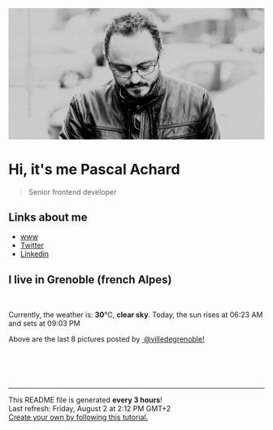 ![Pascal Achard](./images/photo-pascal-achard.jpg)
# Hi, it's me Pascal Achard
> Senior frontend developer

## Links about me
- [www](https://www.pascal-achard.com)
- [Twitter](https://twitter.com/botmaster)
- [Linkedin](http://www.linkedin.com/in/pascal-achard)


## I live in Grenoble (french Alpes)
<img src="https://openweathermap.org/img/wn/01d@2x.png" alt="">

Currently, the weather is: **30**°C, **clear sky**.
Today, the sun rises at 06:23 AM and sets at 09:03 PM

Above are the last 8 pictures posted by <a href="https://www.instagram.com/villedegrenoble/" target="_blank"><img alt="" src="https://upload.wikimedia.org/wikipedia/commons/thumb/e/e7/Instagram_logo_2016.svg/1024px-Instagram_logo_2016.svg.png" width="20"/> @villedegrenoble!</a>

<p style="display: flex; flex-wrap: wrap; gap: 20px;">
        <img src="https://cdn1.picuki.com/hosted-by-instagram/q/0exhNuNYnjBGZDHIdN5WmL9I2PwkAQ9OKftSQ7e71yJjMBhsLH6QvJA0mpCj4yRwKg5lHDeVeSBk4YgtUV5UClIVNUfeSr2PSDpd5qyYXO6hvDZm%7C%7CJBjk7o0KHMWYH6r8csrVWGpNWwSDv5PHL%7C%7Clo7gX5vrobigBpzuMMLVKyQlWotfpUrJy9ZRxt+S4jkja45BsLTNZ5momNkgl7NvTryxYDrmifMh6pO9xRLQIhIkL7vuopCu7Lm4rbzMvR2HZhYXCoOELhn7bTRMgo1mNca9uLH1JinutsD4A5IgeqcOlPYkwiq9rsKaBHTNSXTtq80VvxM3vz3aYMGX52UYLlDOCweH3d%7C%7Cor+7TfFKKeBczL7QDhT%7C%7CfdF7kRCjdaRvPeDg+MH9SPI5wLh50fBs1ZhXqS%7C%7CQqLQoPS5gt7VgNFqjWcJb1qZ+%7C%7CPlYz2xFyJlBKrhAB9n8nmLeV+mXgK0ZHL1gh4Rm%7C%7CPAZUXOWeDjQY=.jpeg" alt="" width="200"/>
        <img src="https://cdn1.picuki.com/hosted-by-instagram/q/0exhNuNYnjBGZDHIdN5WmL9I2PwkAQ9OKfhSQ7e71yJjMBhsLH6QvJA0mpCl6yRxIwVgFDeSYztl54ktU19RDD1yPkPeSbCNTDlW562QUe7N0DZn9Zdlnbk2K3wWYHCn9MAsUAmYdSgIGaYDG7uo+qhT5aGuO1lQpzb9d7JGmC4E5ZPiZ6x29Zk0v6uJk1%7C%7Ck7JYwKXNM+243dhtl85PcpDtEWvbzNsA6q6RjAIgCifgG6vuzynXrV1IkeFFxHzPCkLPAlaM3kAL7UyIJrGqJUa4eCFYEpgz9sB81799%7C%7C24SkYtw4jPxvsPSGTTJeDTQ+8kxrwJK4znSeOWP7mUZWzj3y7YLgca4xh7TRBNLbVtjrkXaNO%7C%7CfXE4RPXHkHBcPdVkaBDe+HHuZ9s9lgKM1X+mqApCmJUeLZ6DZpKRQP0BDOX7Y+EbCex63zvyKWjTXT8FcEsfWYbotS7k9O29fV7BMueEztDN1+bWXPwFxvOelacqjFmcv4f8ltTCtWEqsEvSeEgsgOdjTghOlqO5tVIsNQlmAqE9ulmrbn3A==.jpeg" alt="" width="200"/>
        <img src="https://cdn1.picuki.com/hosted-by-instagram/q/0exhNuNYnjBGZDHIdN5WmL9I2PwkAQ9OKfhSQ7e71yJjMBhsLH6QvJA0mpCl6yRxIwVgFDeSYztl54siU11XCj1yPkPeSbaBTjlW56yYVObN2zFv8JBonb43KHIeZHes9cQqUQmYdSgIGaYDG7uo+qhT5aGuO1lQpzb9d7JGmC4E5ZPiZ6x29Zk0v6uJk1%7C%7Ck7JYwKXNM+243dhtl85PcpDtEWvbzNsA6q6RjAIgCifgG6vuzynXhV1IkeFFxHzPCkdnSlsUngSy4QgAJrGqJUa4eAGFHrmX9sB81799%7C%7C24SkYtw4jPxvsPSGTTJeDTQ+8kxrwJK4znSeOWP7mUZWzj3y7YLgca4xh7TRBNLbVtjrkXaNO%7C%7CfXE4RPXHkHBcPdVkaBDe+HHuVDu95hFt0a+GqUoCmJWePb6CogKwQP0BDOX7Y+EbCex63zvyKWjTXT8FcEsfWaYod55E1L4PeD7CR1WHLzCdB9MwT%7C%7CywMGFukXUJXrtJbfTOlTfUsrKLoErSeEgsgOdjTj8pxrQJtVIsNQlmAqE9ulmrbn3A==.jpeg" alt="" width="200"/>
        <img src="https://cdn1.picuki.com/hosted-by-instagram/q/0exhNuNYnjBGZDHIdN5WmL9I2PwkAQ9OKfhSQ7e71yJjMBhsLH6QvJA0mpCl6yRxIwVgFDeSYztl548qUV9RAj1yPkPfQLGISz1d66WcUu7N1j1i8JZjnbYyLHcYZnOv8cQqVQmYdSgIGaYDG7uo+qhT5aGuO1lQpzb9d7JGmC4E5ZPiZ6x29Zk0v6uJk1%7C%7Ck7JYwKXNM+243dhtl85PcpDtEWvbzNsA6q6RjAIgCifgG6vuzynXhV1IkeFFxHzPCstrAvLwZuhrKJQQJrGqJUa4TDhQ41Ab9sB81799%7C%7C24SkYtw4jPxvsPSGTTJeDTQ+8kxrwJK4znSeOWP7mUZWzj3y7YLgca4xh7TRBNLbVtjrkXaNO%7C%7CfXE4RPXHkHBcPdVkaBDe+HHuVTldhiOPNW+HqQ6SmJXanaxjIgKxQP0BDOX7Y+EbCex63zvyKWjTXT8FcEsfWZT4JP5mhp9tPUzQ1qSFPzNORrFDbe4XkWIelzd4%7C%7CgnZDmeLlFGBcSEYI7iyeEgsgOdjTghJ8bRptVIsNQlmAqE9ulmrbn3A==.jpeg" alt="" width="200"/>
        <img src="https://cdn1.picuki.com/hosted-by-instagram/q/0exhNuNYnjBGZDHIdN5WmL9I2PwkAQ9OKfhSQ7e71yJjMBhsLH6QvJA0mpCl6yRxIwVgFDeSYztk7YIqWFRWCT1yPUTfTLKKRDtQ6K+bUO%7C%7CN1zZk855hkbs2K3wcZnSm88ssOzjYMTIfQeoEH%7C%7Cbx7a8Koru5A2MGo1zRMrBC0GAG4fy3UPI7mslm3ayEv0Pxto0%7C%7CNylL9XkgKQcuq9jM+GhHDbr2PM86o6N0QrlChMIRrdDgmBq7EHl3Kj4uUQ+RubTOl+1ehHbxJTYpynW%7C%7CHqYKeEcwl1KTv0Qa67Roj4ymad48iv8+5%7C%7CGCGWRQXjg6pkA3wszownvIOGashhQBkmOBhLa1f6MHiaShJqOKdPrI7QCGbbLcSewBCDwGB8PVUlzUJcq9AtEEu5F+BdVE8gyb1CenWoTZjj1VPSJkpxHYIqM1ENnYl4vqoDrTgT%7C%7CZ7VJ9n8TmK+Nj6Wd+4paf3At3bVqeNeVaFCLeyHMgNe1BaITArYrjWttueiZeG4s8hHSFuMZtN1C+p+dpNP84fJI90C8RQICY2uq315gkb6AnBA==.jpeg" alt="" width="200"/>
        <img src="https://cdn1.picuki.com/hosted-by-instagram/q/0exhNuNYnjBGZDHIdN5WmL9I2PwkAQ9OKfhSQ7e71yJjMBhsLH6QvJA0mpCl6yRxIwVgFDeSYztk7Y8oUlVQDD1yPEzXSbWPTz5W66mcUu3N2jVv9ZNhl7sxLnYcZXCm9McvOzjYMTIfQeoEH%7C%7Cbx7a8Koru5A2MEo1zRMrBC0GAG4YWbVqFKwoV966yUlEri+YU8ajtD931zdgR57NvUq3QMXvf0PIB6oLUxebkPtcQE%7C%7C7K%7C%7Cy3P+LmMpRGF2FG2Vst7snPYzqw36UQRv8E+xQI40NntLhBO8vhJs4d19iYP0Zdg426k55fHWGD9VBzk+%7C%7CxE+lpHkwHCcazLv2kdfnkH88+KyIukHh7TRBLWeVtm0m2yVKLjZK7hNXnIKP%7C%7CfTSgLxOsSvKvxwxqV7F61j83fk3hyIbp%7C%7CA2wlfA3AZp3HYKNwiDv6exvjppzHfimDe8Dgaqe+3Y5h%7C%7C3WxupsOgvwx9SyvWAN9mbyL7y312NcpoTo7mmIjWY%7C%7C1lXUs4NooU7G6O2sMOAkTh9uNuJOJkL%7C%7C98jG1zFoH0nLfl.jpeg" alt="" width="200"/>
        <img src="https://cdn1.picuki.com/hosted-by-instagram/q/0exhNuNYnjBGZDHIdN5WmL9I2PwkAQ9OKfhSQ7e71yJjMBhsLH6QvJA0mpCl6yRxIwVgFDeSYztk7YwuVVlRDT1yPUTfTLCMSzhT56iQUevN1zFv%7C%7CJ5olrkzJHwdbHan9cUsOzjYMTIfQeoEH%7C%7Cbx7a8Koru5A2MEo1zRMrBC0GAG4YWbVqFKwoV966yUlEri+YU8ajtD931zdgR57NvUq3QMXvf0PIB6oLUxebkPtcQE%7C%7C7K%7C%7Cy3P+LmMpRGF2FG2w6tnLrc1OjC7DZwRv8E+xQIwuFX0wtxO8vhJs4d19iYP0Zdg426k55fHWGD9VBzk+%7C%7CxE+lpHkwHCcazLv2kdfnkH88+KyIukHh7TRBLWeVtm0m2yVKLjZK7hNXnIKP%7C%7CfTSgLxOsSvKuxsxqV7Jahj3Wvk3TKMY53Q30dfJXAZp3HYKNwiDv6exvjppzHfimDe8Dgaqe%7C%7CuKqBy0XEL%7C%7CvGK2F9WXFfRCNAeNTfQ6GgaGNBIRe6bl7XOWc5VURUQKYcy7G6O2sMOAkeX9u9vJOJkL%7C%7C98jG1zFoH0nLfl.jpeg" alt="" width="200"/>
        <img src="https://cdn1.picuki.com/hosted-by-instagram/q/0exhNuNYnjBGZDHIdN5WmL9I2PwkAQ9OKfhSQ7e71yJjMBhsLH6QvJA0mpCl6yRxIwVgFDeSYztk7YwuUlRXCD1yPUTfTLeARDhT56iRVezN1Dxh%7C%7CZ5lnLw9KHMdZX+t9MApUgmYdSgIGaYDG7uo+qhT5aGuO1lQpTb9d7JGmC4E5ZObS6olhMF4pJ2Jg3Tt%7C%7C9k4Ki5e82wzJURmpNTfvGhYEaW+NMB166d1RbMCxMkA%7C%7C6nRlSaHEmw+Jj8uTnagtIj+kOYA2BPYWBsV2nKFRo4SHhsVr0O8khxgotgYzoKrMNA+iK05t%7C%7CaGGTMFCG0%7C%7C9hU6ycblwnaVbTCv2hoFkDHQkPW0dvN7h7rBdPDNQvrI7QDhKLLdFuYbEC9JCfvpUF7fKPCJDM1Ay6ZVLeBh41Xh3gy+bZ3+6UJcMBQbrgCIFb1RBq65gfyAvCWdgT6M90pu1sOzJuMM939k0eOb+w5pUEOeVt5bLgL97wUtP9VsXbDSn8brc816eUQTFJwkrGOZs6ELdRH3rb9iNItIfeZN00xocY2k9vC6jp1+PqYmBg4=.jpeg" alt="" width="200"/>
</p>

------------
<p>This README file is generated <b>every 3 hours</b>!
    <br />Last refresh: Friday, August 2 at 2:12 PM GMT+2
    <br /><a href="https://medium.com/@th.guibert/how-to-create-a-self-updating-readme-md-for-your-github-profile-f8b05744ca91">Create your own by following this tutorial.</a>
</p>
<p><a href="https://github.com/botmaster/botmaster/actions/workflows/main.yaml"><img alt="" src="https://github.com/botmaster/botmaster/actions/workflows/main.yaml/badge.svg" /></a></p>

